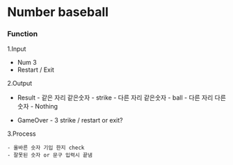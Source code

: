 # Number baseball 

### Function


1.Input
  - Num 3 
  - Restart / Exit

2.Output
  -  Result
    - 같은 자리 같은숫자 - strike
    - 다른 자리 같은숫자 - ball
    - 다른 자리 다른숫자 - Nothing
    
  - GameOver - 3 strike / restart or exit?

3.Process

    - 올바른 숫자 기입 한지 check
    - 잘못된 숫자 or 문구 입력시 끝냄